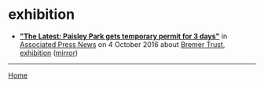 # exhibition

 - [**"The Latest: Paisley Park gets temporary permit for 3 days"**](https://www.apnews.com/73fd90f56feb4f4a8cb841127f205ee1) in [Associated Press News](https://www.apnews.com/) on 4 October 2016 about [Bremer Trust](../../topics/bremer-trust/index.md), [exhibition](../../topics/exhibition/index.md) ([mirror](https://web.archive.org/web/*/https://www.apnews.com/73fd90f56feb4f4a8cb841127f205ee1))

----

[Home](../)
